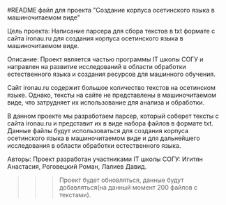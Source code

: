 #README файл для проекта "Создание корпуса осетинского языка в машиночитаемом виде"

Цель проекта:
Написание парсера для сбора текстов в txt формате с сайта ironau.ru для создания корпуса осетинского языка в машиночитаемом виде.

Описание:
Проект является частью программы IT школы СОГУ и направлен на развитие исследований в области обработки естественного языка и создания ресурсов для машинного обучения.

Сайт ironau.ru содержит большое количество текстов на осетинском языке. Однако, тексты на сайте не представлены в машиночитаемом виде, что затрудняет их использование для анализа и обработки.

В данном проекте мы разработаем парсер, который соберет тексты с сайта ironau.ru и представит их в виде набора файлов в формате txt. Данные файлы будут использоваться для создания корпуса осетинского языка в машиночитаемом виде и для дальнейшего исследования в области обработки естественного языка.

Авторы:
Проект разработан участниками IT школы СОГУ: Игитян Анастасия, Роговецкий Роман, Лалиев Давид.

>>>Проект будет обновляться, данные будут добавляться(на данный момент 200 файлов с текстами).
